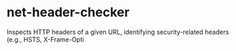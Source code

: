 # net-header-checker
Inspects HTTP headers of a given URL, identifying security-related headers (e.g., HSTS, X-Frame-Opti
